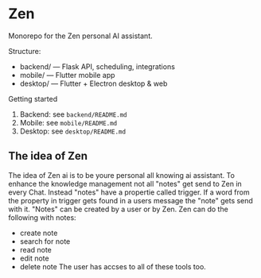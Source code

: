 # Zen

Monorepo for the Zen personal AI assistant.

Structure:
- backend/ — Flask API, scheduling, integrations
- mobile/ — Flutter mobile app
- desktop/ — Flutter + Electron desktop & web

Getting started
1. Backend: see `backend/README.md`
2. Mobile: see `mobile/README.md`
3. Desktop: see `desktop/README.md`


## The idea of Zen
The idea of Zen ai is to be youre personal all knowing ai assistant.
To enhance the knowledge management not all "notes" get send to Zen in every Chat.
Instead "notes" have a propertie called trigger.
If a word from the property in trigger gets found in a users message the "note" gets send with it.
"Notes" can be created by a user or by Zen.
Zen can do the following with notes:
- create note
- search for note
- read note
- edit note
- delete note
The user has accses to all of these tools too.
